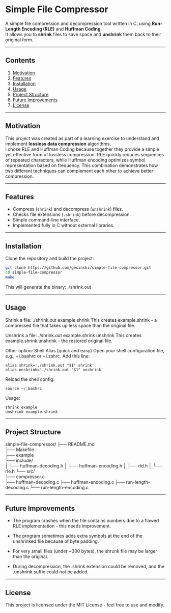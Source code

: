 # Simple File Compressor
A simple file compression and decompression tool written in C, using **Run-Length Encoding (RLE)** and **Huffman Coding**.  
It allows you to **shrink** files to save space and **unshrink** them back to their original form.

---

## Contents
1. [Motivation](#motivation)  
2. [Features](#features)  
3. [Installation](#installation)  
4. [Usage](#usage)  
5. [Project Structure](#project-structure)  
6. [Future Improvements](#future-improvements)  
7. [License](#license)

---

## Motivation
This project was created as part of a learning exercise to understand and implement **lossless data compression** algorithms.  
I chose RLE and Huffman Coding because together they provide a simple yet effective form of lossless compression. RLE quickly reduces sequences of repeated characters, while Huffman encoding optimizes symbol representation based on frequency. This combination demonstrates how two different techniques can complement each other to achieve better compression.

---

## Features
- Compress (`shrink`) and decompress (`unshrink`) files.  
- Checks file extensions (`.shrink`) before decompression.  
- Simple command-line interface.  
- Implemented fully in C without external libraries.  

---

## Installation
Clone the repository and build the project:

```bash
git clone https://github.com/gesinski/simple-file-compressor.git
cd simple-file-compressor
make
```

This will generate the binary:
./shrink.out

---

## Usage
Shrink a file:
./shrink.out example shrink
This creates example.shrink - a compressed file that takes up less space than the original file.

Unshrink a file:
./shrink.out example.shrink unshrink
This creates example.shrink.unshrink - the restored original file.

Other option: Shell Alias (quick and easy)
Open your shell configuration file, e.g., ~/.bashrc or ~/.zshrc.
Add this line:
```
alias shrink='./shrink.out "$1" shrink'
alias unshrink='./shrink.out "$1" unshrink'
```
Reload the shell config:
```
source ~/.bashrc
```
Usage:
```
shrink example
unshrink example.shrink
```

---

## Project Structure
simple-file-compressor/
├── README.md               
├── Makefile               
├── example                
├── include/                
│   ├── huffman-decoding.h
│   ├── huffman-encoding.h
│   ├── rld.h
│   └── rle.h
└── src/                  
    ├── compressor.c        
    ├── huffman-decoding.c
    ├── huffman-encoding.c
    ├── run-length-decoding.c
    └── run-length-encoding.c


---

## Future Improvements
- The program crashes when the file contains numbers due to a flawed RLE implementation - this needs improvement.

- The program sometimes adds extra symbols at the end of the unshrinked file because of byte padding.

- For very small files (under ~300 bytes), the shrunk file may be larger than the original.

- During decompression, the .shrink extension could be removed, and the .unshrink suffix could not be added.

---

## License
This project is licensed under the MIT License - feel free to use and modify.
